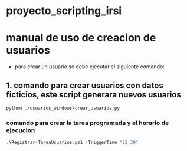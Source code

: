 # proyecto_scripting_irsi



# manual de uso de creacion de usuarios

- para crear un usuario se debe ejecutar el siguiente comando:

## 1. comando para crear usuarios con datos ficticios, este script generara nuevos usuarios

``` python .\usuarios_windows\crear_usuarios.py ```

### comando para crear la tarea programada y el horario de ejecucion

```powershell
.\Registrar-TareaUsuarios.ps1 -TriggerTime "22:30"
```

